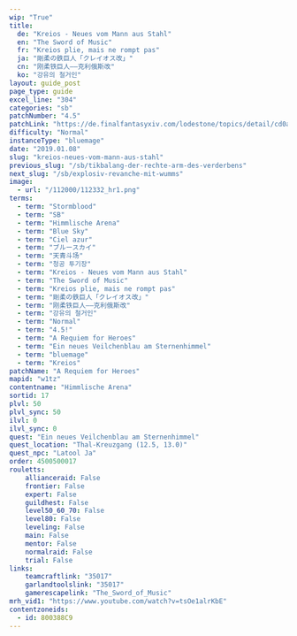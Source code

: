 ```yaml
---
wip: "True"
title:
  de: "Kreios - Neues vom Mann aus Stahl"
  en: "The Sword of Music"
  fr: "Kreios plie, mais ne rompt pas"
  ja: "剛柔の鉄巨人「クレイオス改」"
  cn: "刚柔铁巨人——克利俄斯改"
  ko: "강유의 철거인"
layout: guide_post
page_type: guide
excel_line: "304"
categories: "sb"
patchNumber: "4.5"
patchLink: "https://de.finalfantasyxiv.com/lodestone/topics/detail/cd0ae478a92f70d66b84cf28709b22a91ab401fc"
difficulty: "Normal"
instanceType: "bluemage"
date: "2019.01.08"
slug: "kreios-neues-vom-mann-aus-stahl"
previous_slug: "/sb/tikbalang-der-rechte-arm-des-verderbens"
next_slug: "/sb/explosiv-revanche-mit-wumms"
image:
  - url: "/112000/112332_hr1.png"
terms:
  - term: "Stormblood"
  - term: "SB"
  - term: "Himmlische Arena"
  - term: "Blue Sky"
  - term: "Ciel azur"
  - term: "ブルースカイ"
  - term: "天青斗场"
  - term: "청공 투기장"
  - term: "Kreios - Neues vom Mann aus Stahl"
  - term: "The Sword of Music"
  - term: "Kreios plie, mais ne rompt pas"
  - term: "剛柔の鉄巨人「クレイオス改」"
  - term: "刚柔铁巨人——克利俄斯改"
  - term: "강유의 철거인"
  - term: "Normal"
  - term: "4.5!"
  - term: "A Requiem for Heroes"
  - term: "Ein neues Veilchenblau am Sternenhimmel"
  - term: "bluemage"
  - term: "Kreios"
patchName: "A Requiem for Heroes"
mapid: "w1tz"
contentname: "Himmlische Arena"
sortid: 17
plvl: 50
plvl_sync: 50
ilvl: 0
ilvl_sync: 0
quest: "Ein neues Veilchenblau am Sternenhimmel"
quest_location: "Thal-Kreuzgang (12.5, 13.0)"
quest_npc: "Latool Ja"
order: 4500500017
rouletts:
    allianceraid: False
    frontier: False
    expert: False
    guildhest: False
    level50_60_70: False
    level80: False
    leveling: False
    main: False
    mentor: False
    normalraid: False
    trial: False
links:
    teamcraftlink: "35017"
    garlandtoolslink: "35017"
    gamerescapelink: "The_Sword_of_Music"
mrh_vid1: "https://www.youtube.com/watch?v=tsOe1alrKbE"
contentzoneids:
  - id: 800388C9
---
```


